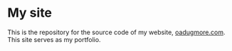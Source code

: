 # My site
This is the repository for the source code of my website, [oadugmore.com](https://oadugmore.com). This site serves as my portfolio.
